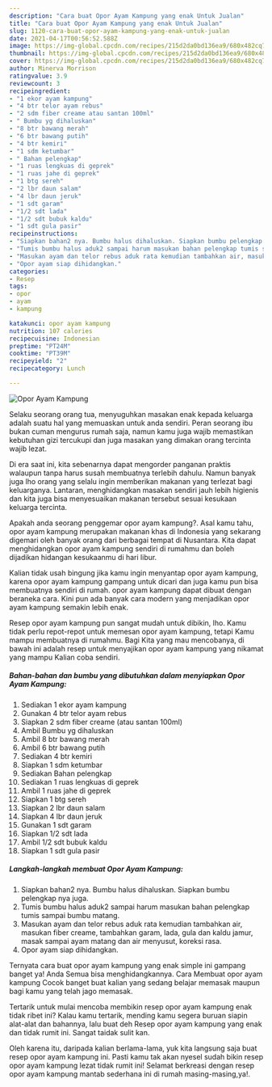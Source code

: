 ```yaml
---
description: "Cara buat Opor Ayam Kampung yang enak Untuk Jualan"
title: "Cara buat Opor Ayam Kampung yang enak Untuk Jualan"
slug: 1120-cara-buat-opor-ayam-kampung-yang-enak-untuk-jualan
date: 2021-04-17T00:56:52.588Z
image: https://img-global.cpcdn.com/recipes/215d2da0bd136ea9/680x482cq70/opor-ayam-kampung-foto-resep-utama.jpg
thumbnail: https://img-global.cpcdn.com/recipes/215d2da0bd136ea9/680x482cq70/opor-ayam-kampung-foto-resep-utama.jpg
cover: https://img-global.cpcdn.com/recipes/215d2da0bd136ea9/680x482cq70/opor-ayam-kampung-foto-resep-utama.jpg
author: Minerva Morrison
ratingvalue: 3.9
reviewcount: 3
recipeingredient:
- "1 ekor ayam kampung"
- "4 btr telor ayam rebus"
- "2 sdm fiber creame atau santan 100ml"
- " Bumbu yg dihaluskan"
- "8 btr bawang merah"
- "6 btr bawang putih"
- "4 btr kemiri"
- "1 sdm ketumbar"
- " Bahan pelengkap"
- "1 ruas lengkuas di geprek"
- "1 ruas jahe di geprek"
- "1 btg sereh"
- "2 lbr daun salam"
- "4 lbr daun jeruk"
- "1 sdt garam"
- "1/2 sdt lada"
- "1/2 sdt bubuk kaldu"
- "1 sdt gula pasir"
recipeinstructions:
- "Siapkan bahan2 nya. Bumbu halus dihaluskan. Siapkan bumbu pelengkap nya juga."
- "Tumis bumbu halus aduk2 sampai harum masukan bahan pelengkap tumis sampai bumbu matang."
- "Masukan ayam dan telor rebus aduk rata kemudian tambahkan air, masukan fiber creame, tambahkan garam, lada, gula dan kaldu jamur, masak sampai ayam matang dan air menyusut, koreksi rasa."
- "Opor ayam siap dihidangkan."
categories:
- Resep
tags:
- opor
- ayam
- kampung

katakunci: opor ayam kampung 
nutrition: 107 calories
recipecuisine: Indonesian
preptime: "PT24M"
cooktime: "PT39M"
recipeyield: "2"
recipecategory: Lunch

---
```



![Opor Ayam Kampung](https://img-global.cpcdn.com/recipes/215d2da0bd136ea9/680x482cq70/opor-ayam-kampung-foto-resep-utama.jpg)

Selaku seorang orang tua, menyuguhkan masakan enak kepada keluarga adalah suatu hal yang memuaskan untuk anda sendiri. Peran seorang ibu bukan cuman mengurus rumah saja, namun kamu juga wajib memastikan kebutuhan gizi tercukupi dan juga masakan yang dimakan orang tercinta wajib lezat.

Di era  saat ini, kita sebenarnya dapat mengorder panganan praktis walaupun tanpa harus susah membuatnya terlebih dahulu. Namun banyak juga lho orang yang selalu ingin memberikan makanan yang terlezat bagi keluarganya. Lantaran, menghidangkan masakan sendiri jauh lebih higienis dan kita juga bisa menyesuaikan makanan tersebut sesuai kesukaan keluarga tercinta. 



Apakah anda seorang penggemar opor ayam kampung?. Asal kamu tahu, opor ayam kampung merupakan makanan khas di Indonesia yang sekarang digemari oleh banyak orang dari berbagai tempat di Nusantara. Kita dapat menghidangkan opor ayam kampung sendiri di rumahmu dan boleh dijadikan hidangan kesukaanmu di hari libur.

Kalian tidak usah bingung jika kamu ingin menyantap opor ayam kampung, karena opor ayam kampung gampang untuk dicari dan juga kamu pun bisa membuatnya sendiri di rumah. opor ayam kampung dapat dibuat dengan beraneka cara. Kini pun ada banyak cara modern yang menjadikan opor ayam kampung semakin lebih enak.

Resep opor ayam kampung pun sangat mudah untuk dibikin, lho. Kamu tidak perlu repot-repot untuk memesan opor ayam kampung, tetapi Kamu mampu membuatnya di rumahmu. Bagi Kita yang mau mencobanya, di bawah ini adalah resep untuk menyajikan opor ayam kampung yang nikamat yang mampu Kalian coba sendiri.

<!--inarticleads1-->

##### Bahan-bahan dan bumbu yang dibutuhkan dalam menyiapkan Opor Ayam Kampung:

1. Sediakan 1 ekor ayam kampung
1. Gunakan 4 btr telor ayam rebus
1. Siapkan 2 sdm fiber creame (atau santan 100ml)
1. Ambil  Bumbu yg dihaluskan
1. Ambil 8 btr bawang merah
1. Ambil 6 btr bawang putih
1. Sediakan 4 btr kemiri
1. Siapkan 1 sdm ketumbar
1. Sediakan  Bahan pelengkap
1. Sediakan 1 ruas lengkuas di geprek
1. Ambil 1 ruas jahe di geprek
1. Siapkan 1 btg sereh
1. Siapkan 2 lbr daun salam
1. Siapkan 4 lbr daun jeruk
1. Gunakan 1 sdt garam
1. Siapkan 1/2 sdt lada
1. Ambil 1/2 sdt bubuk kaldu
1. Siapkan 1 sdt gula pasir




<!--inarticleads2-->

##### Langkah-langkah membuat Opor Ayam Kampung:

1. Siapkan bahan2 nya. Bumbu halus dihaluskan. Siapkan bumbu pelengkap nya juga.
1. Tumis bumbu halus aduk2 sampai harum masukan bahan pelengkap tumis sampai bumbu matang.
1. Masukan ayam dan telor rebus aduk rata kemudian tambahkan air, masukan fiber creame, tambahkan garam, lada, gula dan kaldu jamur, masak sampai ayam matang dan air menyusut, koreksi rasa.
1. Opor ayam siap dihidangkan.




Ternyata cara buat opor ayam kampung yang enak simple ini gampang banget ya! Anda Semua bisa menghidangkannya. Cara Membuat opor ayam kampung Cocok banget buat kalian yang sedang belajar memasak maupun bagi kamu yang telah jago memasak.

Tertarik untuk mulai mencoba membikin resep opor ayam kampung enak tidak ribet ini? Kalau kamu tertarik, mending kamu segera buruan siapin alat-alat dan bahannya, lalu buat deh Resep opor ayam kampung yang enak dan tidak rumit ini. Sangat taidak sulit kan. 

Oleh karena itu, daripada kalian berlama-lama, yuk kita langsung saja buat resep opor ayam kampung ini. Pasti kamu tak akan nyesel sudah bikin resep opor ayam kampung lezat tidak rumit ini! Selamat berkreasi dengan resep opor ayam kampung mantab sederhana ini di rumah masing-masing,ya!.

